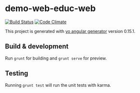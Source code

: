 # demo-web-educ-web

[![Build Status](https://travis-ci.org/cyrilchapon/demo-web-educ-web.svg?branch=master)](https://travis-ci.org/cyrilchapon/demo-web-educ-web)
[![Code Climate](https://codeclimate.com/github/cyrilchapon/demo-web-educ-web/badges/gpa.svg)](https://codeclimate.com/github/cyrilchapon/demo-web-educ-web)

This project is generated with [yo angular generator](https://github.com/yeoman/generator-angular)
version 0.15.1.

## Build & development

Run `grunt` for building and `grunt serve` for preview.

## Testing

Running `grunt test` will run the unit tests with karma.
